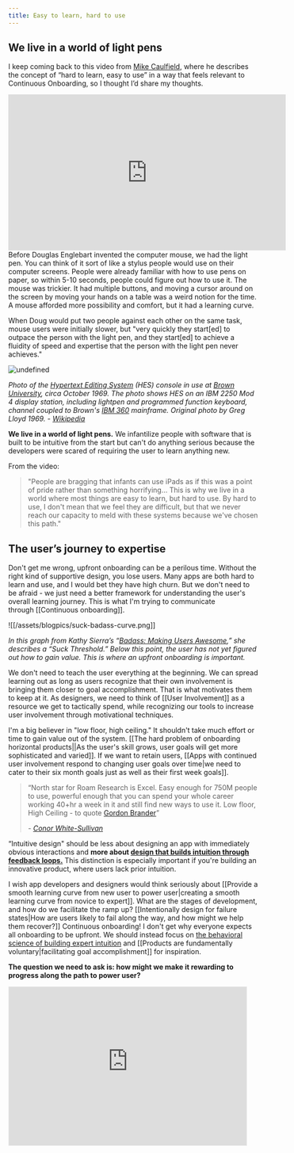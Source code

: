```yaml
---
title: Easy to learn, hard to use
---
```

## We live in a world of light pens

I keep coming back to this video from [Mike Caulfield](https://twitter.com/holden), where he describes the concept of “hard to learn, easy to use” in a way that feels relevant to Continuous Onboarding, so I thought I’d share my thoughts.

<iframe width="560" height="315" src="https://www.youtube.com/embed/-7lWc834qPI" title="YouTube video player" frameborder="0" allow="accelerometer; autoplay; clipboard-write; encrypted-media; gyroscope; picture-in-picture; web-share" allowfullscreen></iframe>
Before Douglas Englebart invented the computer mouse, we had the light pen. You can think of it sort of like a stylus people would use on their computer screens. People were already familiar with how to use pens on paper, so within 5-10 seconds, people could figure out how to use it. The mouse was trickier. It had multiple buttons, and moving a cursor around on the screen by moving your hands on a table was a weird notion for the time. A mouse afforded more possibility and comfort, but it had a learning curve.

When Doug would put two people against each other on the same task, mouse users were initially slower, but "very quickly they start[ed] to outpace the person with the light pen, and they start[ed] to achieve a fluidity of speed and expertise that the person with the light pen never achieves."

![undefined](https://substackcdn.com/image/fetch/w_1456,c_limit,f_auto,q_auto:good,fl_progressive:steep/https%3A%2F%2Fsubstack-post-media.s3.amazonaws.com%2Fpublic%2Fimages%2F9af6f46f-449d-48f9-8354-7e725bebb30d_1428x1098.jpeg "undefined")

*Photo of the [Hypertext Editing System](https://en.wikipedia.org/wiki/Hypertext_Editing_System) (HES) console in use at [Brown University](https://en.wikipedia.org/wiki/Brown_University), circa October 1969. The photo shows HES on an IBM 2250 Mod 4 display station, including lightpen and programmed function keyboard, channel coupled to Brown's [IBM 360](https://en.wikipedia.org/wiki/IBM_360) mainframe. Original photo by Greg Lloyd 1969. - [Wikipedia](https://en.wikipedia.org/wiki/Light_pen)*

**We live in a world of light pens.** We infantilize people with software that is built to be intuitive from the start but can't do anything serious because the developers were scared of requiring the user to learn anything new.

From the video:

> "People are bragging that infants can use iPads as if this was a point of pride rather than something horrifying… This is why we live in a world where most things are easy to learn, but hard to use. By hard to use, I don't mean that we feel they are difficult, but that we never reach our capacity to meld with these systems because we've chosen this path."

## The user’s journey to expertise

Don't get me wrong, upfront onboarding can be a perilous time. Without the right kind of supportive design, you lose users. Many apps are both hard to learn and use, and I would bet they have high churn. But we don't need to be afraid - we just need a better framework for understanding the user's overall learning journey. This is what I'm trying to communicate through [[Continuous onboarding]].

![[/assets/blogpics/suck-badass-curve.png]]

*In this graph from Kathy Sierra’s “[Badass: Making Users Awesome](https://www.amazon.com/Badass-Making-Awesome-Kathy-Sierra/dp/1491919019),” she describes a “Suck Threshold.” Below this point, the user has not yet figured out how to gain value. This is where an upfront onboarding is important.*

We don't need to teach the user everything at the beginning. We can spread learning out as long as users recognize that their own involvement is bringing them closer to goal accomplishment. That is what motivates them to keep at it. As designers, we need to think of [[User Involvement]] as a resource we get to tactically spend, while recognizing our tools to increase user involvement through motivational techniques.

I'm a big believer in "low floor, high ceiling." It shouldn't take much effort or time to gain value out of the system. [[The hard problem of onboarding horizontal products||As the user's skill grows, user goals will get more sophisticated and varied]]. If we want to retain users, [[Apps with continued user involvement respond to changing user goals over time|we need to cater to their six month goals just as well as their first week goals]].

> “North star for Roam Research is Excel. Easy enough for 750M people to use, powerful enough that you can spend your whole career working 40+hr a week in it and still find new ways to use it. Low floor, High Ceiling - to quote [Gordon Brander](https://gordonbrander.com/pattern/low-floor-wide-walls-high-ceiling/)”
> 
> _- [Conor White-Sullivan](https://twitter.com/Conaw/status/1238700502541422593)_

“Intuitive design" should be less about designing an app with immediately obvious interactions and **more about [design that builds intuition through feedback loops.](https://twitter.com/RobertHaisfield/status/1344776645752733697?s=20)** This distinction is especially important if you're building an innovative product, where users lack prior intuition.

I wish app developers and designers would think seriously about [[Provide a smooth learning curve from new user to power user|creating a smooth learning curve from novice to expert]]. What are the stages of development, and how do we facilitate the ramp up? [[Intentionally design for failure states|How are users likely to fail along the way, and how might we help them recover?]] Continuous onboarding! I don't get why everyone expects all onboarding to be upfront. We should instead focus on [the behavioral science of building expert intuition](https://twitter.com/RobertHaisfield/status/1331810768866557954?s=20) and [[Products are fundamentally voluntary|facilitating goal accomplishment]] for inspiration.

**The question we need to ask is: how might we make it rewarding to progress along the path to power user?**

<iframe src="https://newsletter.robhaisfield.com/embed" width="480" height="320" style="border:1px solid #EEE; background:white;" frameborder="0" scrolling="no"></iframe>